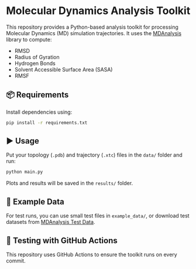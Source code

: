 # Molecular Dynamics Analysis Toolkit

This repository provides a Python-based analysis toolkit for processing Molecular Dynamics (MD) simulation trajectories. It uses the [MDAnalysis](https://www.mdanalysis.org/) library to compute:

- RMSD
- Radius of Gyration
- Hydrogen Bonds
- Solvent Accessible Surface Area (SASA)
- RMSF

## 📦 Requirements

Install dependencies using:

```bash
pip install -r requirements.txt
```

## ▶️ Usage

Put your topology (`.pdb`) and trajectory (`.xtc`) files in the `data/` folder and run:

```bash
python main.py
```

Plots and results will be saved in the `results/` folder.

## 📂 Example Data

For test runs, you can use small test files in `example_data/`, or download test datasets from [MDAnalysis Test Data](https://www.mdanalysis.org/pages/installation_quick_start/#test-files).

## 🧪 Testing with GitHub Actions

This repository uses GitHub Actions to ensure the toolkit runs on every commit.
